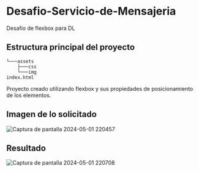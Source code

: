 # Desafio-Servicio-de-Mensajeria
Desafio de flexbox para DL
## Estructura principal del proyecto 
```
└───assets
    ├───css
    └───img
index.html
```
Proyecto creado utilizando flexbox y sus propiedades de posicionamiento de los elementos.
## Imagen de lo solicitado 
![Captura de pantalla 2024-05-01 220457](https://github.com/bastianGd/Desafio-Servicio-de-Mensajeria/assets/116472985/ba82ed01-41bb-42fc-b338-1e8b0b8f6f9c)
## Resultado 
![Captura de pantalla 2024-05-01 220708](https://github.com/bastianGd/Desafio-Servicio-de-Mensajeria/assets/116472985/869dfe1c-e677-4c71-9df4-8464f8129fe1)
